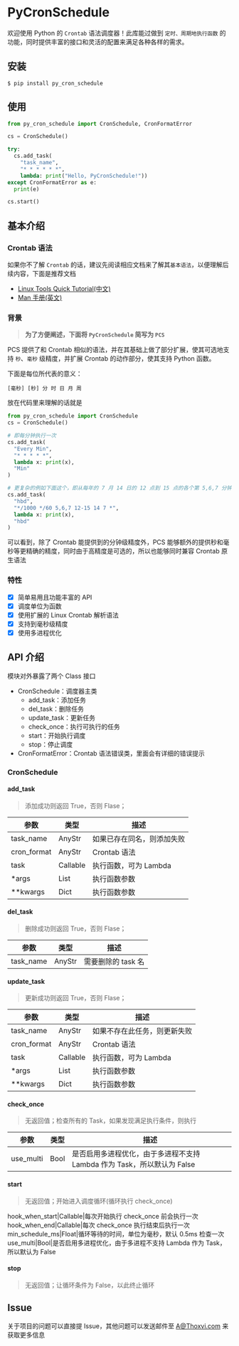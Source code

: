 # PyCronSchedule

欢迎使用 Python 的 `Crontab` 语法调度器！此库能过做到 `定时、周期地执行函数` 的功能，同时提供丰富的接口和灵活的配置来满足各种各样的需求。

## 安装

`$ pip install py_cron_schedule`

## 使用

```python
from py_cron_schedule import CronSchedule, CronFormatError

cs = CronSchedule()

try:
  cs.add_task(
    "task_name",
    "* * * * * *",
    lambda: print("Hello, PyCronSchedule!"))
except CronFormatError as e:
  print(e)

cs.start()
```

## 基本介绍

### Crontab 语法

如果你不了解 `Crontab` 的话，建议先阅读相应文档来了解其`基本语法`，以便理解后续内容，下面是推荐文档

- [Linux Tools Quick Tutorial(中文)](https://linuxtools-rst.readthedocs.io/zh_CN/latest/tool/crontab.html)
- [Man 手册(英文)](http://man7.org/linux/man-pages/man5/crontab.5.html)

### 背景

> **为了方便阐述，下面将 `PyCronSchedule` 简写为 `PCS`**

PCS 提供了和 Crontab 相似的语法，并在其基础上做了部分扩展，使其可选地支持 `秒`、`毫秒` 级精度，并扩展 Crontab 的动作部分，使其支持 Python 函数。

下面是每位所代表的意义：

```text
[毫秒] [秒] 分 时 日 月 周
```

放在代码里来理解的话就是

```python
from py_cron_schedule import CronSchedule
cs = CronSchedule()

# 即每分钟执行一次
cs.add_task(
  "Every Min",
  "* * * * *",
  lambda x: print(x),
  "Min"
)

# 更复杂的例如下面这个，即从每年的 7 月 14 日的 12 点到 15 点的各个第 5,6,7 分钟，每秒执行一次预设的任务
cs.add_task(
  "hbd",
  "*/1000 */60 5,6,7 12-15 14 7 *",
  lambda x: print(x),
  "hbd"
)
```

可以看到，除了 Crontab 能提供到的分钟级精度外，PCS 能够额外的提供秒和毫秒等更精确的精度，同时由于高精度是可选的，所以也能够同时兼容 Crontab 原生语法

### 特性

- [x] 简单易用且功能丰富的 API
- [x] 调度单位为函数
- [x] 使用扩展的 Linux Crontab 解析语法
- [x] 支持到毫秒级精度
- [x] 使用多进程优化

## API 介绍

模块对外暴露了两个 Class 接口

- CronSchedule：调度器主类
  - add_task：添加任务
  - del_task：删除任务
  - update_task：更新任务
  - check_once：执行可执行的任务
  - start：开始执行调度
  - stop：停止调度
- CronFormatError：Crontab 语法错误类，里面会有详细的错误提示

### CronSchedule

#### add_task

> 添加成功则返回 True，否则 Flase；

参数|类型|描述
---|---|---
task_name|AnyStr|如果已存在同名，则添加失败
cron_format|AnyStr|Crontab 语法
task|Callable|执行函数，可为 Lambda
*args|List|执行函数参数
**kwargs|Dict|执行函数参数

#### del_task

> 删除成功则返回 True，否则 Flase；

参数|类型|描述
---|---|---
task_name|AnyStr|需要删除的 task 名

#### update_task

> 更新成功则返回 True，否则 Flase；

参数|类型|描述
---|---|---
task_name|AnyStr|如果不存在此任务，则更新失败
cron_format|AnyStr|Crontab 语法
task|Callable|执行函数，可为 Lambda
*args|List|执行函数参数
**kwargs|Dict|执行函数参数

#### check_once

> 无返回值；检查所有的 Task，如果发现满足执行条件，则执行

参数|类型|描述
---|---|---
use_multi|Bool|是否启用多进程优化，由于多进程不支持 Lambda 作为 Task，所以默认为 False

#### start

> 无返回值；开始进入调度循环(循环执行 check_once)

hook_when_start|Callable|每次开始执行 check_once 前会执行一次
hook_when_end|Callable|每次 check_once 执行结束后执行一次
min_schedule_ms|Float|循环等待的时间，单位为毫秒，默认 0.5ms 检查一次
use_multi|Bool|是否启用多进程优化，由于多进程不支持 Lambda 作为 Task，所以默认为 False

#### stop

> 无返回值；让循环条件为 False，以此终止循环

## Issue

关于项目的问题可以直接提 Issue，其他问题可以发送邮件至 [A@Thoxvi.com](mailto:A@Thoxvi.com) 来获取更多信息
